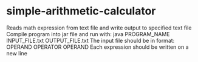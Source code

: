 # simple-arithmetic-calculator
Reads math expression from text file and write output to specified text file
Compile program into jar file and run with:
java PROGRAM_NAME INPUT_FILE.txt OUTPUT_FILE.txt
The input file should be in format:
OPERAND OPERATOR OPERAND
Each expression should be written on a new line
